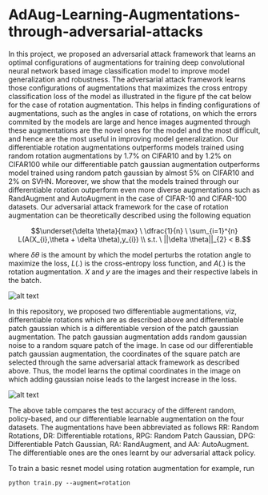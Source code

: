 # AdAug-Learning-Augmentations-through-adversarial-attacks
In this project, we proposed an adversarial attack framework that learns an optimal configurations of augmentations for training deep convolutional neural network based image classification model to improve model generalization and robustness. The adversarial attack framework learns those configurations of augmentations that maximizes the cross entropy classification loss of the model as illustrated in the figure pf the cat below for the case of rotation augmentation. This helps in finding configurations of augmentations, such as the angles in case of rotations, on which the errors commited by the models are large and hence images augmented through these augmentations are the novel ones for the model and the most difficult, and hence are the most useful in improving model generalization. Our differentiable rotation augmentations outperforms models trained using random rotation augmentations by 1.7% on CIFAR10 and by 1.2% on CIFAR100 while our differentiable patch gaussian augmentation outperforms model trained using random patch gaussian by almost 5% on CIFAR10 and 2% on SVHN. Moreover, we show that the models trained through our differentiable rotation outperform even more diverse augmentations such as RandAugment and AutoAugment in the case of CIFAR-10 and CIFAR-100 datasets. Our adversarial attack framework for the case of rotation augmentation can be theoretically described using the following equation

$$\underset{\delta \theta}{max} \ \dfrac{1}{n} \ \sum_{i=1}^{n} L(A(X_{i},\theta + \delta \theta),y_{i})  \\ s.t. \ ||\delta \theta||_{2} < B.$$

where $\delta \theta$ is the amount by which the model perturbs the rotation angle to maximize the loss, $L(.)$ is the cross-entropy loss function, and $A(.)$ is the rotation augmentation. $X$ and $y$ are the images and their respective labels in the batch.

![alt text](https://i.ibb.co/YkGz1j7/Differentiable-Rotation-1.jpg)

In this repository, we proposed two differentiable augmentations, viz, differentiable rotations which are as described above and differentiable patch gaussian which is a differentiable version of the patch gaussian augmentation. The patch gaussian augmentation adds random gaussian noise to a random square patch of the image. In case od our differentiable patch gaussian augmentation, the coordinates of the square patch are selected through the same adversarial attack framework as described above. Thus, the model learns the optimal coordinates in the image on which adding gaussian noise leads to the largest increase in the loss.


![alt text](https://i.ibb.co/PrnF6gY/Adversarial-Results.png)

The above table compares the test accuracy of the different random, policy-based, and our differentiable learnable augmentation on the four datasets. The augmentations have been abbreviated as follows RR: Random Rotations, DR: Differentiable rotations, RPG: Random Patch Gaussian, DPG: Differentiable Patch Gaussian, RA:
RandAugment, and AA: AutoAugment. The differentiable ones are the ones learnt by our adversarial attack policy.

To train a basic resnet model using rotation augmentation for example, run
```
python train.py --augment=rotation
```

